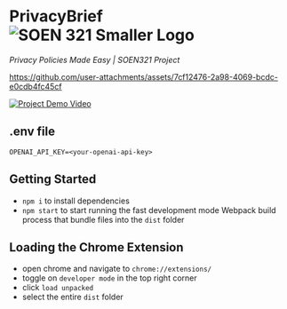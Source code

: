 # PrivacyBrief ![SOEN 321 Smaller Logo](https://github.com/user-attachments/assets/a782bf81-13ec-4e1d-8f22-dbc0fd908a37)
*Privacy Policies Made Easy | SOEN321 Project*

https://github.com/user-attachments/assets/7cf12476-2a98-4069-bcdc-e0cdb4fc45cf

[![Project Demo Video](https://github.com/user-attachments/assets/4664d215-fd3e-4fbd-83a1-1230db0ccc73)](https://www.youtube.com/watch?v=GuH77WO9ZtQ)

## .env file
```
OPENAI_API_KEY=<your-openai-api-key>
```

## Getting Started
- `npm i` to install dependencies
- `npm start` to start running the fast development mode Webpack build process that bundle files into the `dist` folder

## Loading the Chrome Extension 
- open chrome and navigate to `chrome://extensions/`
- toggle on `developer mode` in the top right corner
- click `load unpacked`
- select the entire `dist` folder
